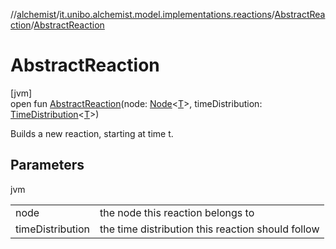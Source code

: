 //[alchemist](../../../index.md)/[it.unibo.alchemist.model.implementations.reactions](../index.md)/[AbstractReaction](index.md)/[AbstractReaction](-abstract-reaction.md)

# AbstractReaction

[jvm]\
open fun [AbstractReaction](-abstract-reaction.md)(node: [Node](../../it.unibo.alchemist.model.interfaces/-node/index.md)<[T](../../it.unibo.alchemist.model.implementations.layers/-uniform-layer/index.md)>, timeDistribution: [TimeDistribution](../../it.unibo.alchemist.model.interfaces/-time-distribution/index.md)<[T](../../it.unibo.alchemist.model.implementations.layers/-uniform-layer/index.md)>)

Builds a new reaction, starting at time t.

## Parameters

jvm

| | |
|---|---|
| node | the node this reaction belongs to |
| timeDistribution | the time distribution this reaction should follow |
